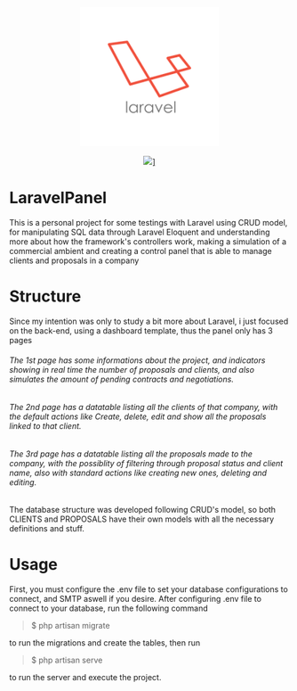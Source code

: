 <p align="center"> <img src="logo.png?sanitize=true" alt="Logotype" height="250px"></p><p align="center"> <a href="https://github.com/Ryuusakii/LaravelDashboard/blob/master/LEIAME.md"><img src="https://img.shields.io/badge/PT--BR-%20-brightgreen"/>]</a> </p>

LaravelPanel
============

This is a personal project for some testings with Laravel using CRUD model, for manipulating SQL data through Laravel Eloquent and understanding more about how the framework's controllers work, making a simulation of a commercial ambient and creating a control panel that is able to manage clients and proposals in a company

Structure
=========

Since my intention was only to study a bit more about Laravel, i just focused on the back-end, using a dashboard template, thus the panel only has 3 pages

###### The 1st page has some informations about the project, and indicators showing in real time the number of proposals and clients, and also simulates the amount of pending contracts and negotiations.

###### The 2nd page has a datatable listing all the clients of that company, with the default actions like Create, delete, edit and show all the proposals linked to that client.

###### The 3rd page has a datatable listing all the proposals made to the company, with the possiblity of filtering through proposal status and client name, also with standard actions like creating new ones, deleting and editing.

The database structure was developed following CRUD's model, so both CLIENTS and PROPOSALS have their own models with all the necessary definitions and stuff.

Usage
=====

First, you must configure the .env file to set your database configurations to connect, and SMTP aswell if you desire. After configuring .env file to connect to your database, run the following command

> $ php artisan migrate

to run the migrations and create the tables, then run

> $ php artisan serve

to run the server and execute the project.

